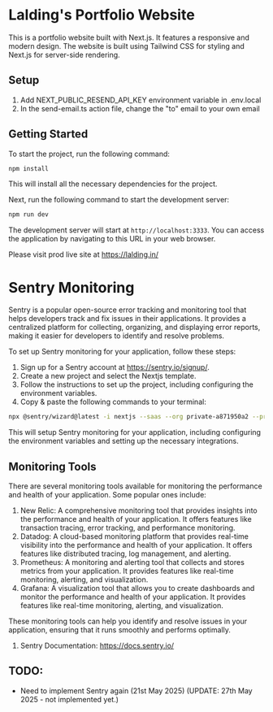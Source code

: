 # Lalding's Portfolio Website

This is a portfolio website built with Next.js. It features a responsive and modern design. The website is built using Tailwind CSS for styling and Next.js for server-side rendering.

## Setup

1. Add NEXT_PUBLIC_RESEND_API_KEY environment variable in .env.local
2. In the send-email.ts action file, change the "to" email to your own email

## Getting Started

To start the project, run the following command:

```bash
npm install
```

This will install all the necessary dependencies for the project.

Next, run the following command to start the development server:

```bash
npm run dev
```

The development server will start at `http://localhost:3333`. You can access the application by navigating to this URL in your web browser.

Please visit prod live site at https://lalding.in/

# Sentry Monitoring

Sentry is a popular open-source error tracking and monitoring tool that helps developers track and fix issues in their applications. It provides a centralized platform for collecting, organizing, and displaying error reports, making it easier for developers to identify and resolve problems.

To set up Sentry monitoring for your application, follow these steps:

1. Sign up for a Sentry account at https://sentry.io/signup/.
2. Create a new project and select the Nextjs template.
3. Follow the instructions to set up the project, including configuring the environment variables.
4. Copy & paste the following commands to your terminal:

```bash
npx @sentry/wizard@latest -i nextjs --saas --org private-a871950a2 --project lalding-portfolio
```

This will setup Sentry monitoring for your application, including configuring the environment variables and setting up the necessary integrations.

## Monitoring Tools

There are several monitoring tools available for monitoring the performance and health of your application. Some popular ones include:

1. New Relic: A comprehensive monitoring tool that provides insights into the performance and health of your application. It offers features like transaction tracing, error tracking, and performance monitoring.
2. Datadog: A cloud-based monitoring platform that provides real-time visibility into the performance and health of your application. It offers features like distributed tracing, log management, and alerting.
3. Prometheus: A monitoring and alerting tool that collects and stores metrics from your application. It provides features like real-time monitoring, alerting, and visualization.
4. Grafana: A visualization tool that allows you to create dashboards and monitor the performance and health of your application. It provides features like real-time monitoring, alerting, and visualization.

These monitoring tools can help you identify and resolve issues in your application, ensuring that it runs smoothly and performs optimally.

1. Sentry Documentation: https://docs.sentry.io/

## TODO:

- Need to implement Sentry again (21st May 2025)
  (UPDATE: 27th May 2025 - not implemented yet.)

